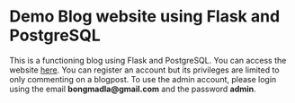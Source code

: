 <h1>Demo Blog website using Flask and PostgreSQL</h1>
<p>This is a functioning blog using Flask and PostgreSQL. You can access the website <a href="https://portfolio-blog-demo.onrender.com">here</a>. You can register an account but its privileges are limited to only commenting on a blogpost. 
  To use the admin account, please login using the email <b>bongmadla@gmail.com</b> and the password <b>admin</b>.</p>
